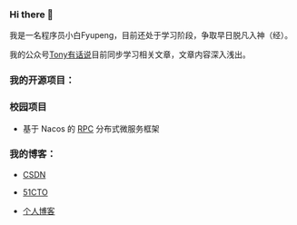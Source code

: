 ### Hi there 👋

我是一名程序员小白Fyupeng，目前还处于学习阶段，争取早日脱凡入神（经）。

我的公众号[Tony有话说](https://yupeng-tuchuang.oss-cn-shenzhen.aliyuncs.com/image-20220619165119970.png)目前同步学习相关文章，文章内容深入浅出。

### 我的开源项目：
### 校园项目
- 基于 Nacos 的 [RPC](https://github.com/Fyupeng/rpc-netty-framework) 分布式微服务框架

### 我的博客：

- [CSDN](https://blog.csdn.net/F15217283411)

- [51CTO](https://blog.51cto.com/fyphome)

- [个人博客](http://120.76.217.185:8080/classfication)

